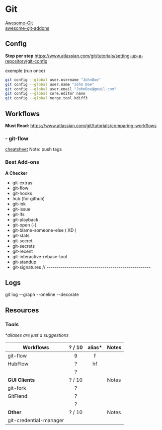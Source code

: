 # Git
[Awesome-Git](https://github.com/dictcp/awesome-git)   
[awesome-git-addons](https://github.com/stevemao/awesome-git-addons)

## Config
**Step per step** https://www.atlassian.com/git/tutorials/setting-up-a-repository/git-config

exemple (run once)
```sh
git config --global user.username "JohnDoe"
git config --global user.name "John Doe"
git config --global user.email "JohnDoe@gmail.com"
git config --global core.editor nano
git config --global merge.tool kdiff3
```

## Workflows
**Must Read:** https://www.atlassian.com/git/tutorials/comparing-workflows  

### - git-flow  
[cheatsheet](http://danielkummer.github.io/git-flow-cheatsheet/)
Note: push tags


### Best Add-ons
__A Checker__
- git-extras
- git-flow
- git-hooks
- hub (for github)
- git-ink
- git-issue
- git-lfs
- git-playback
- git-open  (-)
- git-blame-someone-else ( XD )
- git-stats
- git-secret
- git-secrets
- git-recent
- git-interactive-rebase-tool
- git-standup
- git-signatures
// ----------------------------------------------------

## Logs
git log --graph --oneline --decorate


## Resources

### Tools
**aliases are just a suggestions*

| **Workflows** | ? / 10 | alias* | Notes |
| ------------- |:------:|:------:| ----- |
| git-flow  | 9 | f |   |
| HubFlow   | ? | hf |   |
| | ? | |   |
| **GUI Clients** | ? / 10 |  | Notes |
| git-fork | ? | |
| GitFiend | ? | |
| | ? | |
| **Other** | ? / 10 |  | Notes |
| git-credential-manager |
